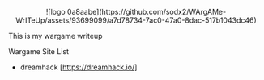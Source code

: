 <p align="center">
![logo 0a8aabe](https://github.com/sodx2/WArgAMe-WrITeUp/assets/93699099/a7d78734-7ac0-47a0-8dac-517b1043dc46)
</p>

This is my wargame writeup 

Wargame Site List

* dreamhack [https://dreamhack.io/]
